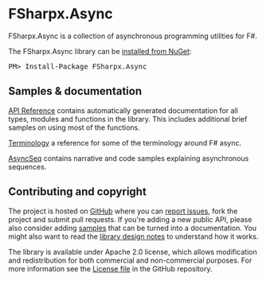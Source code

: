 FSharpx.Async
=============

FSharpx.Async is a collection of asynchronous programming utilities for F#.

<div class="row">
  <div class="span1"></div>
  <div class="span6">
    <div class="well well-small" id="nuget">
      The FSharpx.Async library can be <a href="https://nuget.org/packages/FSharpx.Async">installed from NuGet</a>:
      <pre>PM> Install-Package FSharpx.Async</pre>
    </div>
  </div>
  <div class="span1"></div>
</div>

Samples & documentation
-----------------------

[API Reference](reference/index.html) contains automatically generated documentation for all types, modules and functions in the library. 
This includes additional brief samples on using most of the functions.

[Terminology](terminology.html) a reference for some of the terminology around F# async.
 
[AsyncSeq](library/AsyncSeq.html) contains narrative and code samples explaining asynchronous sequences.

Contributing and copyright
--------------------------

The project is hosted on [GitHub][gh] where you can [report issues][issues], fork 
the project and submit pull requests. If you're adding a new public API, please also 
consider adding [samples][content] that can be turned into a documentation. You might
also want to read the [library design notes][readme] to understand how it works.

The library is available under Apache 2.0 license, which allows modification and 
redistribution for both commercial and non-commercial purposes. For more information see the 
[License file][license] in the GitHub repository. 

  [content]: https://github.com/fsprojects/FSharpx.Async/tree/master/docs/content
  [gh]: https://github.com/fsprojects/FSharpx.Async
  [issues]: https://github.com/fsprojects/FSharpx.Async/issues
  [readme]: https://github.com/fsprojects/FSharpx.Async/blob/master/README.md
  [license]: https://github.com/fsprojects/FSharpx.Async/blob/master/LICENSE.txt
